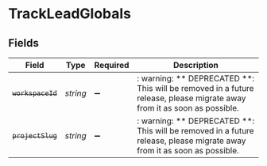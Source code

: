 # TrackLeadGlobals


## Fields

| Field                                                                                                                   | Type                                                                                                                    | Required                                                                                                                | Description                                                                                                             |
| ----------------------------------------------------------------------------------------------------------------------- | ----------------------------------------------------------------------------------------------------------------------- | ----------------------------------------------------------------------------------------------------------------------- | ----------------------------------------------------------------------------------------------------------------------- |
| ~~`workspaceId`~~                                                                                                       | *string*                                                                                                                | :heavy_minus_sign:                                                                                                      | : warning: ** DEPRECATED **: This will be removed in a future release, please migrate away from it as soon as possible. |
| ~~`projectSlug`~~                                                                                                       | *string*                                                                                                                | :heavy_minus_sign:                                                                                                      | : warning: ** DEPRECATED **: This will be removed in a future release, please migrate away from it as soon as possible. |